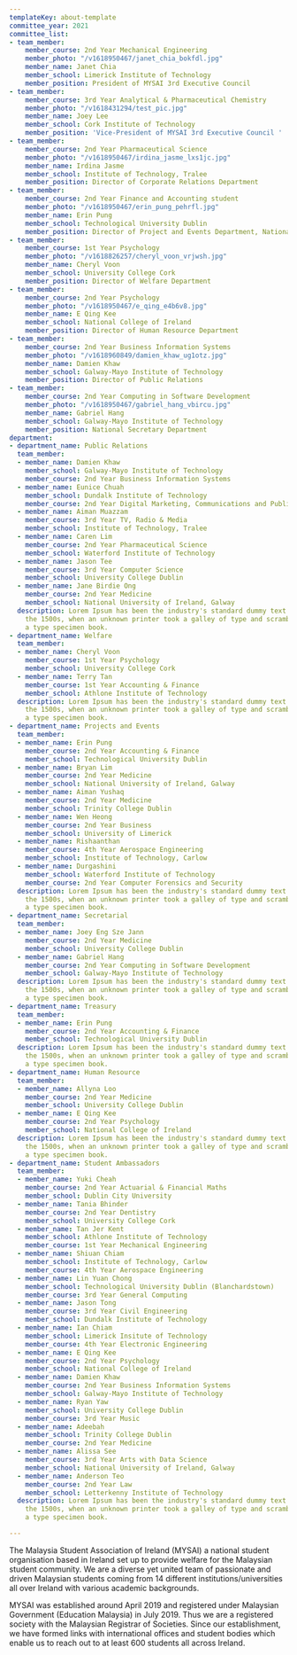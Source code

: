 ```yaml
---
templateKey: about-template
committee_year: 2021
committee_list:
- team_member:
    member_course: 2nd Year Mechanical Engineering
    member_photo: "/v1618950467/janet_chia_bokfdl.jpg"
    member_name: Janet Chia
    member_school: Limerick Institute of Technology
    member_position: President of MYSAI 3rd Executive Council
- team_member:
    member_course: 3rd Year Analytical & Pharmaceutical Chemistry
    member_photo: "/v1618431294/test_pic.jpg"
    member_name: Joey Lee
    member_school: Cork Institute of Technology
    member_position: 'Vice-President of MYSAI 3rd Executive Council '
- team_member:
    member_course: 2nd Year Pharmaceutical Science
    member_photo: "/v1618950467/irdina_jasme_lxs1jc.jpg"
    member_name: Irdina Jasme
    member_school: Institute of Technology, Tralee
    member_position: Director of Corporate Relations Department
- team_member:
    member_course: 2nd Year Finance and Accounting student
    member_photo: "/v1618950467/erin_pung_pehrfl.jpg"
    member_name: Erin Pung
    member_school: Technological University Dublin
    member_position: Director of Project and Events Department, National Treasurer
- team_member:
    member_course: 1st Year Psychology
    member_photo: "/v1618826257/cheryl_voon_vrjwsh.jpg"
    member_name: Cheryl Voon
    member_school: University College Cork
    member_position: Director of Welfare Department
- team_member:
    member_course: 2nd Year Psychology
    member_photo: "/v1618950467/e_qing_e4b6v8.jpg"
    member_name: E Qing Kee
    member_school: National College of Ireland
    member_position: Director of Human Resource Department
- team_member:
    member_course: 2nd Year Business Information Systems
    member_photo: "/v1618960849/damien_khaw_ug1otz.jpg"
    member_name: Damien Khaw
    member_school: Galway-Mayo Institute of Technology
    member_position: Director of Public Relations
- team_member:
    member_course: 2nd Year Computing in Software Development
    member_photo: "/v1618950467/gabriel_hang_vbircu.jpg"
    member_name: Gabriel Hang
    member_school: Galway-Mayo Institute of Technology
    member_position: National Secretary Department
department:
- department_name: Public Relations
  team_member:
  - member_name: Damien Khaw
    member_school: Galway-Mayo Institute of Technology
    member_course: 2nd Year Business Information Systems
  - member_name: Eunice Chuah
    member_school: Dundalk Institute of Technology
    member_course: 2nd Year Digital Marketing, Communications and Public Relations
  - member_name: Aiman Muazzam
    member_course: 3rd Year TV, Radio & Media
    member_school: Institute of Technology, Tralee
  - member_name: Caren Lim
    member_course: 2nd Year Pharmaceutical Science
    member_school: Waterford Institute of Technology
  - member_name: Jason Tee
    member_course: 3rd Year Computer Science
    member_school: University College Dublin
  - member_name: Jane Birdie Ong
    member_course: 2nd Year Medicine
    member_school: National University of Ireland, Galway
  description: Lorem Ipsum has been the industry's standard dummy text ever since
    the 1500s, when an unknown printer took a galley of type and scrambled it to make
    a type specimen book.
- department_name: Welfare
  team_member:
  - member_name: Cheryl Voon
    member_course: 1st Year Psychology
    member_school: University College Cork
  - member_name: Terry Tan
    member_course: 1st Year Accounting & Finance
    member_school: Athlone Institute of Technology
  description: Lorem Ipsum has been the industry's standard dummy text ever since
    the 1500s, when an unknown printer took a galley of type and scrambled it to make
    a type specimen book.
- department_name: Projects and Events
  team_member:
  - member_name: Erin Pung
    member_course: 2nd Year Accounting & Finance
    member_school: Technological University Dublin
  - member_name: Bryan Lim
    member_course: 2nd Year Medicine
    member_school: National University of Ireland, Galway
  - member_name: Aiman Yushaq
    member_course: 2nd Year Medicine
    member_school: Trinity College Dublin
  - member_name: Wen Heong
    member_course: 2nd Year Business
    member_school: University of Limerick
  - member_name: Rishaanthan
    member_course: 4th Year Aerospace Engineering
    member_school: Institute of Technology, Carlow
  - member_name: Durgashini
    member_school: Waterford Institute of Technology
    member_course: 2nd Year Computer Forensics and Security
  description: Lorem Ipsum has been the industry's standard dummy text ever since
    the 1500s, when an unknown printer took a galley of type and scrambled it to make
    a type specimen book.
- department_name: Secretarial
  team_member:
  - member_name: Joey Eng Sze Jann
    member_course: 2nd Year Medicine
    member_school: University College Dublin
  - member_name: Gabriel Hang
    member_course: 2nd Year Computing in Software Development
    member_school: Galway-Mayo Institute of Technology
  description: Lorem Ipsum has been the industry's standard dummy text ever since
    the 1500s, when an unknown printer took a galley of type and scrambled it to make
    a type specimen book.
- department_name: Treasury
  team_member:
  - member_name: Erin Pung
    member_course: 2nd Year Accounting & Finance
    member_school: Technological University Dublin
  description: Lorem Ipsum has been the industry's standard dummy text ever since
    the 1500s, when an unknown printer took a galley of type and scrambled it to make
    a type specimen book.
- department_name: Human Resource
  team_member:
  - member_name: Allyna Loo
    member_course: 2nd Year Medicine
    member_school: University College Dublin
  - member_name: E Qing Kee
    member_course: 2nd Year Psychology
    member_school: National College of Ireland
  description: Lorem Ipsum has been the industry's standard dummy text ever since
    the 1500s, when an unknown printer took a galley of type and scrambled it to make
    a type specimen book.
- department_name: Student Ambassadors
  team_member:
  - member_name: Yuki Cheah
    member_course: 2nd Year Actuarial & Financial Maths
    member_school: Dublin City University
  - member_name: Tania Bhinder
    member_course: 2nd Year Dentistry
    member_school: University College Cork
  - member_name: Tan Jer Kent
    member_school: Athlone Institute of Technology
    member_course: 1st Year Mechanical Engineering
  - member_name: Shiuan Chiam
    member_school: Institute of Technology, Carlow
    member_course: 4th Year Aerospace Engineering
  - member_name: Lin Yuan Chong
    member_school: Technological University Dublin (Blanchardstown)
    member_course: 3rd Year General Computing
  - member_name: Jason Tong
    member_course: 3rd Year Civil Engineering
    member_school: Dundalk Institute of Technology
  - member_name: Ian Chiam
    member_school: Limerick Insitute of Technology
    member_course: 4th Year Electronic Engineering
  - member_name: E Qing Kee
    member_course: 2nd Year Psychology
    member_school: National College of Ireland
  - member_name: Damien Khaw
    member_course: 2nd Year Business Information Systems
    member_school: Galway-Mayo Institute of Technology
  - member_name: Ryan Yaw
    member_school: University College Dublin
    member_course: 3rd Year Music
  - member_name: Adeebah
    member_school: Trinity College Dublin
    member_course: 2nd Year Medicine
  - member_name: Alissa See
    member_course: 3rd Year Arts with Data Science
    member_school: National University of Ireland, Galway
  - member_name: Anderson Teo
    member_course: 2nd Year Law
    member_school: Letterkenny Institute of Technology
  description: Lorem Ipsum has been the industry's standard dummy text ever since
    the 1500s, when an unknown printer took a galley of type and scrambled it to make
    a type specimen book.

---
```

The Malaysia Student Association of Ireland (MYSAI) a national student organisation based in Ireland set up to provide welfare for the Malaysian student community. We are a diverse yet united team of passionate and driven Malaysian students coming from 14 different institutions/universities all over Ireland with various academic backgrounds.

MYSAI was established around April 2019 and registered under Malaysian Government (Education Malaysia) in July 2019. Thus we are a registered society with the Malaysian Registrar of Societies. Since our establishment, we have formed links with international offices and student bodies which enable us to reach out to at least 600 students all across Ireland.